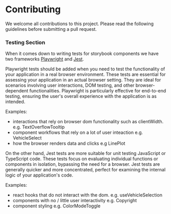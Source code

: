 # Contributing

We welcome all contributions to this project. Please read the following guidelines before submitting a pull request.


### Testing Section

When it comes down to writing tests for storybook components we have two frameworks [Playwright](https://playwright.dev/) and [Jest](https://jestjs.io/).

Playwright tests should be added when you need to test the functionality of your application in a real browser environment. These tests are essential for assessing your application in an actual browser setting. They are ideal for scenarios involving user interactions, DOM testing, and other browser-dependent functionalities. Playwright is particularly effective for end-to-end testing, ensuring the user's overall experience with the application is as intended.

Examples: 
 - interactions that rely on browser dom functionality such as clientWidth. e.g. TextOverflowTooltip
 - component workflows that rely on a lot of user inteaction e.g. VehicleSelect
 - how the browser renders data and clicks e.g LinePlot
 
On the other hand, Jest tests are more suitable for unit testing JavaScript or TypeScript code.  These tests focus on evaluating individual functions or components in isolation, bypassing the need for a browser.  Jest tests are generally quicker and more concentrated, perfect for examining the internal logic of your application's code.

Examples: 
 - react hooks that do not interact with the dom. e.g. useVehicleSelection
 - components with no / little user interactivity e.g. Copyright
 - component styling e.g. ColorModeToggle
